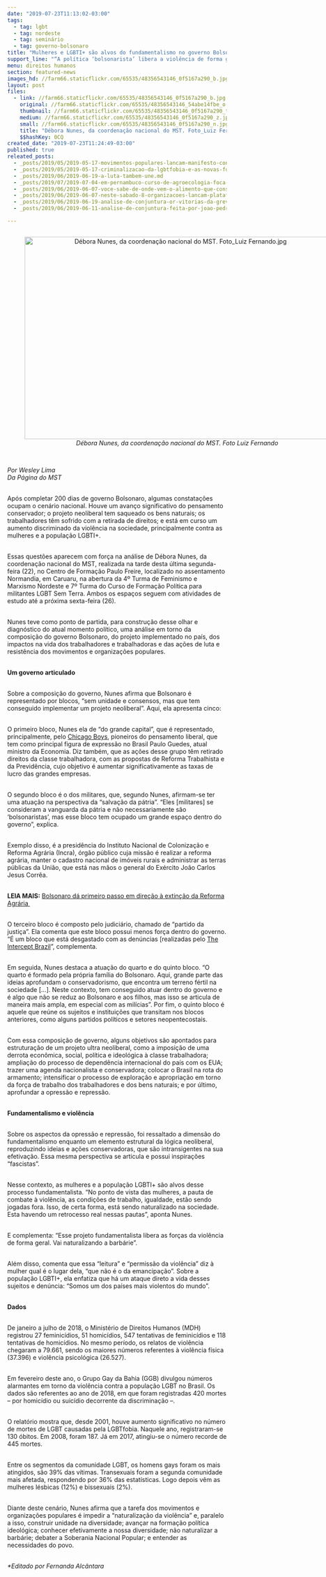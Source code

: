 ```yaml
---
date: "2019-07-23T11:13:02-03:00"
tags:
  - tag: lgbt
  - tag: nordeste
  - tag: seminário
  - tag: governo-bolsonaro
title: "Mulheres e LGBTI+ são alvos do fundamentalismo no governo Bolsonaro "
support_line: "“A política ‘bolsonarista’ libera a violência de forma geral”, afirma Débora Nunes, do MST"
menu: direitos humanos
section: featured-news
images_hd: //farm66.staticflickr.com/65535/48356543146_0f5167a290_b.jpg
layout: post
files:
  - link: //farm66.staticflickr.com/65535/48356543146_0f5167a290_b.jpg
    original: //farm66.staticflickr.com/65535/48356543146_54abe14fbe_o.jpg
    thumbnail: //farm66.staticflickr.com/65535/48356543146_0f5167a290_t.jpg
    medium: //farm66.staticflickr.com/65535/48356543146_0f5167a290_z.jpg
    small: //farm66.staticflickr.com/65535/48356543146_0f5167a290_n.jpg
    title: "Débora Nunes, da coordenação nacional do MST. Foto_Luiz Fernando.jpg"
    $$hashKey: 0CQ
created_date: "2019-07-23T11:24:49-03:00"
published: true
releated_posts:
  - _posts/2019/05/2019-05-17-movimentos-populares-lancam-manifesto-contra-a-lgbtfobia.md
  - _posts/2019/05/2019-05-17-criminalizacao-da-lgbtfobia-e-as-novas-formas-de-participacao-e-resistencia.md
  - _posts/2019/06/2019-06-19-a-luta-tambem-une.md
  - _posts/2019/07/2019-07-04-em-pernambuco-curso-de-agroecologia-foca-em-regiao-nordeste.md
  - _posts/2019/06/2019-06-07-voce-sabe-de-onde-vem-o-alimento-que-consome.md
  - _posts/2019/06/2019-06-07-neste-sabado-8-organizacoes-lancam-plataforma-unitaria-em-defesa-da-soberania-nacional-e-dos-bens-da-natureza.md
  - _posts/2019/06/2019-06-19-analise-de-conjuntura-or-vitorias-da-greve-geral-vaza-jato-com-fhc-mudancas-no-governo-bolsonaro-e-calendario-de-lutas.md
  - _posts/2019/06/2019-06-11-analise-de-conjuntura-feita-por-joao-pedro-stedile.md

---
```

<div style="text-align:center">
<figure class="image" style="display:inline-block"><img alt="Débora Nunes, da coordenação nacional do MST. Foto_Luiz Fernando.jpg" height="464" src="//farm66.staticflickr.com/65535/48356543146_0f5167a290_b.jpg" width="700" />
<figcaption><em>D&eacute;bora Nunes, da coordena&ccedil;&atilde;o nacional do MST. Foto Luiz Fernando</em></figcaption>
</figure>
</div>

<p><br />
<em>Por Wesley Lima<br />
Da P&aacute;gina do MST</em></p>

<p><br />
Ap&oacute;s completar 200 dias de governo Bolsonaro, algumas constata&ccedil;&otilde;es ocupam o cen&aacute;rio nacional. Houve um avan&ccedil;o significativo do pensamento conservador; o projeto neoliberal tem saqueado os bens naturais; os trabalhadores t&ecirc;m sofrido com a retirada de direitos; e est&aacute; em curso um aumento discriminado da viol&ecirc;ncia na sociedade, principalmente contra as mulheres e a popula&ccedil;&atilde;o LGBTI+.</p>

<p><br />
Essas quest&otilde;es aparecem com for&ccedil;a na an&aacute;lise de D&eacute;bora Nunes, da coordena&ccedil;&atilde;o nacional do MST, realizada na tarde desta &uacute;ltima segunda-feira (22), no Centro de Forma&ccedil;&atilde;o Paulo Freire, localizado no assentamento Normandia, em Caruaru, na abertura da 4&ordm; Turma de Feminismo e Marxismo Nordeste e 7&ordm; Turma do Curso de Forma&ccedil;&atilde;o Pol&iacute;tica para militantes LGBT Sem Terra. Ambos os espa&ccedil;os seguem com atividades de estudo at&eacute; a pr&oacute;xima sexta-feira (26).</p>

<p><br />
Nunes teve como ponto de partida, para constru&ccedil;&atilde;o desse olhar e diagn&oacute;stico do atual momento pol&iacute;tico, uma an&aacute;lise em torno da composi&ccedil;&atilde;o do governo Bolsonaro, do projeto implementado no pa&iacute;s, dos impactos na vida dos trabalhadores e trabalhadoras e das a&ccedil;&otilde;es de luta e resist&ecirc;ncia dos movimentos e organiza&ccedil;&otilde;es populares.</p>

<p><br />
<strong>Um governo articulado</strong></p>

<p><br />
Sobre a composi&ccedil;&atilde;o do governo, Nunes afirma que Bolsonaro &eacute; representado por blocos, &ldquo;sem unidade e consensos, mas que tem conseguido implementar um projeto neoliberal&rdquo;. Aqui, ela apresenta cinco:&nbsp;</p>

<p><br />
O primeiro bloco, Nunes ela de &ldquo;do grande capital&rdquo;, que &eacute; representado, principalmente, pelo <a href="https://www.gazetadopovo.com.br/politica/republica/bolsonaro-tera-sua-turma-de-chicago-boys-mas-quem-eles-eram-de-fato-2o9c0f4qg42j04jll9t16nszy/">Chicago Boys</a>, pioneiros do pensamento liberal, que tem como principal figura de express&atilde;o no Brasil Paulo Guedes, atual ministro da Economia. Diz tamb&eacute;m, que as a&ccedil;&otilde;es desse grupo t&ecirc;m retirado direitos da classe trabalhadora, com as propostas de Reforma Trabalhista e da Previd&ecirc;ncia, cujo objetivo &eacute; aumentar significativamente as taxas de lucro das grandes empresas.</p>

<p><br />
O segundo bloco &eacute; o dos militares, que, segundo Nunes, afirmam-se ter uma atua&ccedil;&atilde;o na perspectiva da &ldquo;salva&ccedil;&atilde;o da p&aacute;tria&rdquo;. &ldquo;Eles [militares] se consideram a vanguarda da p&aacute;tria e n&atilde;o necessariamente s&atilde;o &lsquo;bolsonaristas&rsquo;, mas esse bloco tem ocupado um grande espa&ccedil;o dentro do governo&rdquo;, explica.&nbsp;</p>

<p><br />
Exemplo disso, &eacute; a presid&ecirc;ncia do Instituto Nacional de Coloniza&ccedil;&atilde;o e Reforma Agr&aacute;ria (Incra), &oacute;rg&atilde;o p&uacute;blico cuja miss&atilde;o &eacute; realizar a reforma agr&aacute;ria, manter o cadastro nacional de im&oacute;veis rurais e administrar as terras p&uacute;blicas da Uni&atilde;o, que est&aacute; nas m&atilde;os o general do Ex&eacute;rcito Jo&atilde;o Carlos Jesus Corr&ecirc;a.&nbsp;</p>

<p><br />
<strong>LEIA MAIS:</strong> <a href="http://www.mst.org.br/2019/01/08/bolsonaro-da-primeiro-passo-em-direcao-a-extincao-da-reforma-agraria.html">Bolsonaro d&aacute; primeiro passo em dire&ccedil;&atilde;o &agrave; extin&ccedil;&atilde;o da Reforma Agr&aacute;ria&nbsp;</a></p>

<p><br />
O terceiro bloco &eacute; composto pelo judici&aacute;rio, chamado de &ldquo;partido da justi&ccedil;a&rdquo;. Ela comenta que este bloco possui menos for&ccedil;a dentro do governo. &ldquo;&Eacute; um bloco que est&aacute; desgastado com as den&uacute;ncias [realizadas pelo <a href="https://theintercept.com/brasil/">The Intercept Brazil</a>&rdquo;, complementa.</p>

<p><br />
Em seguida, Nunes destaca a atua&ccedil;&atilde;o do quarto e do quinto bloco. &ldquo;O quarto &eacute; formado pela pr&oacute;pria fam&iacute;lia do Bolsonaro. Aqui, grande parte das ideias aprofundam o conservadorismo, que encontra um terreno f&eacute;rtil na sociedade [...]. Neste contexto, tem conseguido atuar dentro do governo e &eacute; algo que n&atilde;o se reduz ao Bolsonaro e aos filhos, mas isso se articula de maneira mais ampla, em especial com as mil&iacute;cias&rdquo;. Por fim, o quinto bloco &eacute; aquele que re&uacute;ne os sujeitos e institui&ccedil;&otilde;es que transitam nos blocos anteriores, como alguns partidos pol&iacute;ticos e setores neopentecostais.</p>

<p><br />
Com essa composi&ccedil;&atilde;o de governo, alguns objetivos s&atilde;o apontados para estrutura&ccedil;&atilde;o de um projeto ultra neoliberal, como a imposi&ccedil;&atilde;o de uma derrota econ&ocirc;mica, social, pol&iacute;tica e ideol&oacute;gica &agrave; classe trabalhadora; amplia&ccedil;&atilde;o do processo de depend&ecirc;ncia internacional do pa&iacute;s com os EUA; trazer uma agenda nacionalista e conservadora; colocar o Brasil na rota do armamento; intensificar o processo de explora&ccedil;&atilde;o e apropria&ccedil;&atilde;o em torno da for&ccedil;a de trabalho dos trabalhadores e dos bens naturais; e por &uacute;ltimo, aprofundar a opress&atilde;o e repress&atilde;o.&nbsp;</p>

<p><br />
<strong>Fundamentalismo e viol&ecirc;ncia&nbsp;</strong></p>

<p><br />
Sobre os aspectos da opress&atilde;o e repress&atilde;o, foi ressaltado a dimens&atilde;o do fundamentalismo enquanto um elemento estrutural da l&oacute;gica neoliberal, reproduzindo ideias e a&ccedil;&otilde;es conservadoras, que s&atilde;o intransigentes na sua efetiva&ccedil;&atilde;o. Essa mesma perspectiva se articula e possui inspira&ccedil;&otilde;es &ldquo;fascistas&rdquo;.&nbsp;</p>

<p><br />
Nesse contexto, as mulheres e a popula&ccedil;&atilde;o LGBTI+ s&atilde;o alvos desse processo fundamentalista. &ldquo;No ponto de vista das mulheres, a pauta de combate &agrave; viol&ecirc;ncia, as condi&ccedil;&otilde;es de trabalho, igualdade, est&atilde;o sendo jogadas fora. Isso, de certa forma, est&aacute; sendo naturalizado na sociedade. Esta havendo um retrocesso real nessas pautas&rdquo;, aponta Nunes.</p>

<p><br />
E complementa: &ldquo;Esse projeto fundamentalista libera as for&ccedil;as da viol&ecirc;ncia de forma geral. Vai naturalizando a barb&aacute;rie&rdquo;.&nbsp;</p>

<p><br />
Al&eacute;m disso, comenta que essa &ldquo;leitura&rdquo; e &ldquo;permiss&atilde;o da viol&ecirc;ncia&rdquo; diz &agrave; mulher qual &eacute; o lugar dela, &ldquo;que n&atilde;o &eacute; o da emancipa&ccedil;&atilde;o&rdquo;. Sobre a popula&ccedil;&atilde;o LGBTI+, ela enfatiza que h&aacute; um ataque direto a vida desses sujeitos e den&uacute;ncia: &ldquo;Somos um dos pa&iacute;ses mais violentos do mundo&rdquo;.</p>

<p><br />
<strong>Dados</strong></p>

<p><br />
De janeiro a julho de 2018, o Minist&eacute;rio de Direitos Humanos (MDH) registrou 27 feminic&iacute;dios, 51 homic&iacute;dios, 547 tentativas de feminic&iacute;dios e 118 tentativas de homic&iacute;dios. No mesmo per&iacute;odo, os relatos de viol&ecirc;ncia chegaram a 79.661, sendo os maiores n&uacute;meros referentes &agrave; viol&ecirc;ncia f&iacute;sica (37.396) e viol&ecirc;ncia psicol&oacute;gica (26.527).</p>

<p><br />
Em fevereiro deste ano, o Grupo Gay da Bahia (GGB) divulgou n&uacute;meros alarmantes em torno da viol&ecirc;ncia contra a popula&ccedil;&atilde;o LGBT no Brasil. Os dados s&atilde;o referentes ao ano de 2018, em que foram registradas 420 mortes &ndash; por homic&iacute;dio ou suic&iacute;dio decorrente da discrimina&ccedil;&atilde;o &ndash;.</p>

<p><br />
O relat&oacute;rio mostra que, desde 2001, houve aumento significativo no n&uacute;mero de mortes de LGBT causadas pela LGBTfobia. Naquele ano, registraram-se 130 &oacute;bitos. Em 2008, foram 187. J&aacute; em 2017, atingiu-se o n&uacute;mero recorde de 445 mortes.</p>

<p><br />
Entre os segmentos da comunidade LGBT, os homens gays foram os mais atingidos, s&atilde;o 39% das v&iacute;timas. Transexuais foram a segunda comunidade mais afetada, respondendo por 36% das estat&iacute;sticas. Logo depois v&ecirc;m as mulheres l&eacute;sbicas (12%) e bissexuais (2%).</p>

<p><br />
Diante deste cen&aacute;rio, Nunes afirma que a tarefa dos movimentos e organiza&ccedil;&otilde;es populares &eacute; impedir a &ldquo;naturaliza&ccedil;&atilde;o da viol&ecirc;ncia&rdquo; e, paralelo a isso, construir unidade na diversidade; avan&ccedil;ar na forma&ccedil;&atilde;o pol&iacute;tica ideol&oacute;gica; conhecer efetivamente a nossa diversidade; n&atilde;o naturalizar a barb&aacute;rie; debater a Soberania Nacional Popular; e entender as necessidades do povo.&nbsp;</p>

<p><br />
<em>*Editado por Fernanda Alc&acirc;ntara</em></p>

<p>&nbsp;</p>
